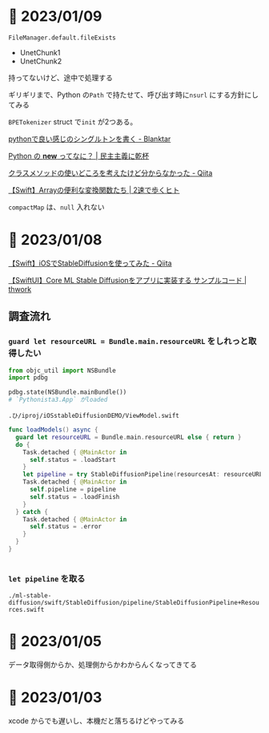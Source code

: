 # 📝 2023/01/09

`FileManager.default.fileExists`


- UnetChunk1
- UnetChunk2

持ってないけど、途中で処理する


ギリギリまで、Python の`Path` で持たせて、呼び出す時に`nsurl` にする方針にしてみる



`BPETokenizer` struct で`init` が2つある。


[pythonで良い感じのシングルトンを書く - Blanktar](https://blanktar.jp/blog/2016/07/python-singleton)


[Python の __new__ ってなに？ | 民主主義に乾杯](https://python.ms/new/#_1-new-%E3%81%A8-init-%E3%81%AE%E9%81%95%E3%81%84)


[クラスメソッドの使いどころを考えたけど分からなかった - Qiita](https://qiita.com/tagtagtag/items/6aa430e813b146047a5b)



[【Swift】Arrayの便利な変換関数たち | 2速で歩くヒト](https://www.2nd-walker.com/2020/09/02/swift-convenient-transforming-functions-of-array/#compactMap)

`compactMap` は、`null` 入れない


# 📝 2023/01/08


[【Swift】iOSでStableDiffusionを使ってみた - Qiita](https://qiita.com/SNQ-2001/items/2d33dc535cf106189f75)


[【SwiftUI】Core ML Stable Diffusionをアプリに実装する サンプルコード | thwork](https://thwork.net/2022/12/07/swiftui_core-ml-stable-diffusion_app_sample/)




## 調査流れ

### `guard let resourceURL = Bundle.main.resourceURL` をしれっと取得したい


```python
from objc_util import NSBundle
import pdbg

pdbg.state(NSBundle.mainBundle())
# `Pythonista3.App` がloaded

```




`.ひ/iproj/iOSstableDiffusionDEMO/ViewModel.swift`

```ViewModel.swift
func loadModels() async {
  guard let resourceURL = Bundle.main.resourceURL else { return }
  do {
    Task.detached { @MainActor in
      self.status = .loadStart
    }
    let pipeline = try StableDiffusionPipeline(resourcesAt: resourceURL)
    Task.detached { @MainActor in
      self.pipeline = pipeline
      self.status = .loadFinish
    }
  } catch {
    Task.detached { @MainActor in
      self.status = .error
    }
  }
}
    
```

### `let pipeline` を取る


`./ml-stable-diffusion/swift/StableDiffusion/pipeline/StableDiffusionPipeline+Resources.swift`




# 📝 2023/01/05


データ取得側からか、処理側からかわからんくなってきてる


# 📝 2023/01/03

xcode からでも遅いし、本機だと落ちるけどやってみる

